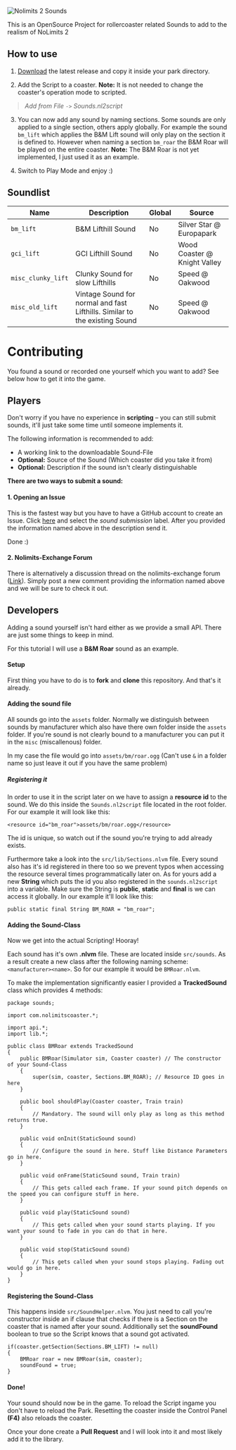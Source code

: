 ![Nolimits 2 Sounds](https://i.imgur.com/51oxkSC.png)

This is an OpenSource Project for rollercoaster related Sounds to add to the realism of NoLimits 2

## How to use

1. [Download](https://github.com/Emonadeo/Nolimits2Sounds/releases/latest) the latest release and copy it inside your park directory.

2. Add the Script to a coaster. **Note:** It is not needed to change the coaster's operation mode to scripted.
> *Add from File* `->` *Sounds.nl2script*

3. You can now add any sound by naming sections. Some sounds are only applied to a single section, others apply globally.
For example the sound `bm_lift` which applies the B&M Lift sound will only play on the section it is defined to. However when naming a section `bm_roar` the B&M Roar will be played on the entire coaster. **Note:** The B&M Roar is not yet implemented, I just used it as an example.

4. Switch to Play Mode and enjoy :)

## Soundlist

| Name               | Description                                                                | Global | Source                       |
| ------------------ | -------------------------------------------------------------------------- | ------ | ---------------------------- |
| `bm_lift`          | B&M Lifthill Sound                                                         | No     | Silver Star @ Europapark     |
| `gci_lift`         | GCI Lifthill Sound                                                         | No     | Wood Coaster @ Knight Valley |
| `misc_clunky_lift` | Clunky Sound for slow Lifthills                                            | No     | Speed @ Oakwood              |
| `misc_old_lift`    | Vintage Sound for normal and fast Lifthills. Similar to the existing Sound | No     | Speed @ Oakwood              |

# Contributing

You found a sound or recorded one yourself which you want to add? See below how to get it into the game.

## Players

Don't worry if you have no experience in **scripting** &ndash; you can still submit sounds, it'll just take some time until someone implements it.

The following information is recommended to add:

- A working link to the downloadable Sound-File
- **Optional:** Source of the Sound (Which coaster did you take it from)
- **Optional:** Description if the sound isn't clearly distinguishable

**There are two ways to submit a sound:**

#### 1. Opening an Issue

This is the fastest way but you have to have a GitHub account to create an Issue.
Click [here](https://github.com/Emonadeo/Nolimits2Sounds/issues/new) and select the *sound submission* label. After you provided the information named above in the description send it.

Done :)

#### 2. Nolimits-Exchange Forum

There is alternatively a discussion thread on the nolimits-exchange forum ([Link]()). Simply post a new comment providing the information named above and we will be sure to check it out.

## Developers

Adding a sound yourself isn't hard either as we provide a small API. There are just some things to keep in mind.

For this tutorial I will use a **B&M Roar** sound as an example.

#### Setup

First thing you have to do is to **fork** and **clone** this repository. And that's it already.

#### Adding the sound file

All sounds go into the `assets` folder. Normally we distinguish between sounds by manufacturer which also have there own folder inside the `assets` folder. If you're sound is not clearly bound to a manufacturer you can put it in the `misc` (miscallenous) folder.

In my case the file would go into `assets/bm/roar.ogg` (Can't use `&` in a folder name so just leave it out if you have the same problem)

##### Registering it

In order to use it in the script later on we have to assign a **resource id** to the sound. We do this inside the `Sounds.nl2script` file located in the root folder. For our example it will look like this:

`<resource id="bm_roar">assets/bm/roar.ogg</resource>`

The id is unique, so watch out if the sound you're trying to add already exists.

Furthermore take a look into the `src/lib/Sections.nlvm` file. Every sound also has it's id registered in there too so we prevent typos when accessing the resource several times programmatically later on. As for yours add a new **String** which puts the id you also registered in the `sounds.nl2script` into a variable. Make sure the String is **public**, **static** and **final** is we can access it globally. In our example it'll look like this:

`public static final String BM_ROAR = "bm_roar";`

#### Adding the Sound-Class

Now we get into the actual Scripting! Hooray!

Each sound has it's own **.nlvm** file. These are located inside `src/sounds`. As a result create a new class after the following naming scheme: `<manufacturer><name>`. So for our example it would be `BMRoar.nlvm`.

To make the implementation significantly easier I provided a **TrackedSound** class which provides 4 methods:

```
package sounds;

import com.nolimitscoaster.*;

import api.*;
import lib.*;

public class BMRoar extends TrackedSound
{
	public BMRoar(Simulator sim, Coaster coaster) // The constructor of your Sound-Class
	{
		super(sim, coaster, Sections.BM_ROAR); // Resource ID goes in here
	}

	public bool shouldPlay(Coaster coaster, Train train)
	{
		// Mandatory. The sound will only play as long as this method returns true.
	}

	public void onInit(StaticSound sound)
	{
		// Configure the sound in here. Stuff like Distance Parameters go in here.
	}

	public void onFrame(StaticSound sound, Train train)
	{
		// This gets called each frame. If your sound pitch depends on the speed you can configure stuff in here.
	}

	public void play(StaticSound sound)
	{
		// This gets called when your sound starts playing. If you want your sound to fade in you can do that in here.
	}

	public void stop(StaticSound sound)
	{
		// This gets called when your sound stops playing. Fading out would go in here.
	}
}
```

#### Registering the Sound-Class

This happens inside `src/SoundHelper.nlvm`. You just need to call you're constructor inside an if clause that checks if there is a Section on the coaster that is named after your sound. Additionally set the **soundFound** boolean to true so the Script knows that a sound got activated.

```
if(coaster.getSection(Sections.BM_LIFT) != null)
{
	BMRoar roar = new BMRoar(sim, coaster);
	soundFound = true;
}
```

#### Done!

Your sound should now be in the game. To reload the Script ingame you don't have to reload the Park. Resetting the coaster inside the Control Panel **(F4)** also reloads the coaster.

Once your done create a **Pull Request** and I will look into it and most likely add it to the library.

